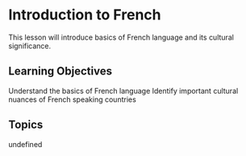# Introduction to French

This lesson will introduce basics of French language and its cultural significance.

## Learning Objectives
Understand the basics of French language
Identify important cultural nuances of French speaking countries

## Topics
undefined